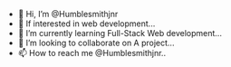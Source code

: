 - 👋 Hi, I’m @Humblesmithjnr
- 👀 If interested in web development...
- 🌱 I’m currently learning Full-Stack Web development...
- 💞️ I’m looking to collaborate on A project...
- 📫 How to reach me @Humblesmithjnr..

<!---
Humblesmithjnr/Humblesmithjnr is a ✨ special ✨ repository because its `README.md` (this file) appears on your GitHub profile.
You can click the Preview link to take a look at your changes.
--->
